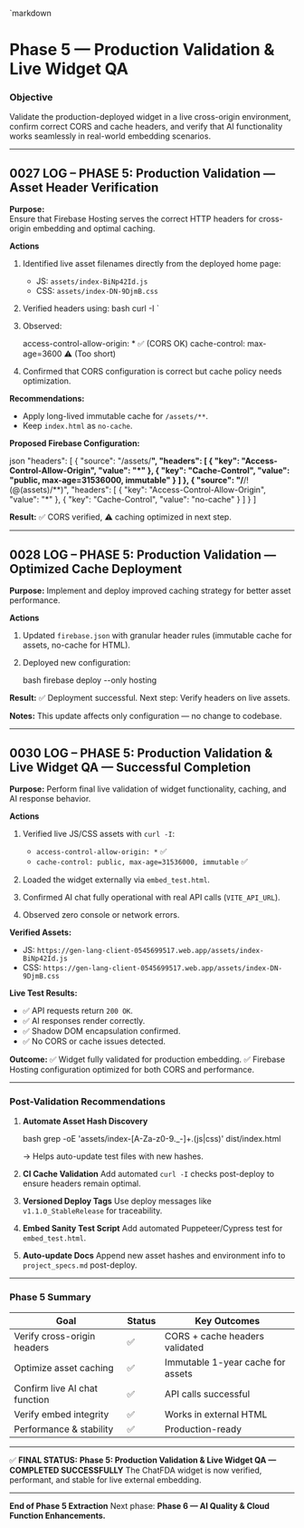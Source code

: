 `markdown
# **Phase 5 — Production Validation & Live Widget QA**

### **Objective**
Validate the production-deployed widget in a live cross-origin environment, confirm correct CORS and cache headers, and verify that AI functionality works seamlessly in real-world embedding scenarios.

---

## **0027 LOG – PHASE 5: Production Validation — Asset Header Verification**

**Purpose:**  
Ensure that Firebase Hosting serves the correct HTTP headers for cross-origin embedding and optimal caching.

**Actions**
1. Identified live asset filenames directly from the deployed home page:
   - JS: `assets/index-BiNp42Id.js`
   - CSS: `assets/index-DN-9DjmB.css`
2. Verified headers using:
   bash
   curl -I <asset-url>
`

3. Observed:

   
   access-control-allow-origin: *         ✅ (CORS OK)
   cache-control: max-age=3600            ⚠️ (Too short)
   
4. Confirmed that CORS configuration is correct but cache policy needs optimization.

**Recommendations:**

* Apply long-lived immutable cache for `/assets/**`.
* Keep `index.html` as `no-cache`.

**Proposed Firebase Configuration:**

json
"headers": [
  {
    "source": "/assets/**",
    "headers": [
      { "key": "Access-Control-Allow-Origin", "value": "*" },
      { "key": "Cache-Control", "value": "public, max-age=31536000, immutable" }
    ]
  },
  {
    "source": "/**/!(@(assets)/**)",
    "headers": [
      { "key": "Access-Control-Allow-Origin", "value": "*" },
      { "key": "Cache-Control", "value": "no-cache" }
    ]
  }
]


**Result:**
✅ CORS verified, ⚠️ caching optimized in next step.

---

## **0028 LOG – PHASE 5: Production Validation — Optimized Cache Deployment**

**Purpose:**
Implement and deploy improved caching strategy for better asset performance.

**Actions**

1. Updated `firebase.json` with granular header rules (immutable cache for assets, no-cache for HTML).
2. Deployed new configuration:

   bash
   firebase deploy --only hosting
   

**Result:**
✅ Deployment successful.
Next step: Verify headers on live assets.

**Notes:**
This update affects only configuration — no change to codebase.

---

## **0030 LOG – PHASE 5: Production Validation & Live Widget QA — Successful Completion**

**Purpose:**
Perform final live validation of widget functionality, caching, and AI response behavior.

**Actions**

1. Verified live JS/CSS assets with `curl -I`:

   * `access-control-allow-origin: *` ✅
   * `cache-control: public, max-age=31536000, immutable` ✅
2. Loaded the widget externally via `embed_test.html`.
3. Confirmed AI chat fully operational with real API calls (`VITE_API_URL`).
4. Observed zero console or network errors.

**Verified Assets:**

* JS: `https://gen-lang-client-0545699517.web.app/assets/index-BiNp42Id.js`
* CSS: `https://gen-lang-client-0545699517.web.app/assets/index-DN-9DjmB.css`

**Live Test Results:**

* ✅ API requests return `200 OK`.
* ✅ AI responses render correctly.
* ✅ Shadow DOM encapsulation confirmed.
* ✅ No CORS or cache issues detected.

**Outcome:**
✅ Widget fully validated for production embedding.
✅ Firebase Hosting configuration optimized for both CORS and performance.

---

### **Post-Validation Recommendations**

1. **Automate Asset Hash Discovery**

   bash
   grep -oE 'assets/index-[A-Za-z0-9._-]+\.(js|css)' dist/index.html
   

   → Helps auto-update test files with new hashes.
2. **CI Cache Validation**
   Add automated `curl -I` checks post-deploy to ensure headers remain optimal.
3. **Versioned Deploy Tags**
   Use deploy messages like `v1.1.0_StableRelease` for traceability.
4. **Embed Sanity Test Script**
   Add automated Puppeteer/Cypress test for `embed_test.html`.
5. **Auto-update Docs**
   Append new asset hashes and environment info to `project_specs.md` post-deploy.

---

### **Phase 5 Summary**

| Goal                          | Status | Key Outcomes                      |
| ----------------------------- | ------ | --------------------------------- |
| Verify cross-origin headers   | ✅      | CORS + cache headers validated    |
| Optimize asset caching        | ✅      | Immutable 1-year cache for assets |
| Confirm live AI chat function | ✅      | API calls successful              |
| Verify embed integrity        | ✅      | Works in external HTML            |
| Performance & stability       | ✅      | Production-ready                  |

---

✅ **FINAL STATUS:**
**Phase 5: Production Validation & Live Widget QA — COMPLETED SUCCESSFULLY**
The ChatFDA widget is now verified, performant, and stable for live external embedding.

---

**End of Phase 5 Extraction**
Next phase: **Phase 6 — AI Quality & Cloud Function Enhancements.**




